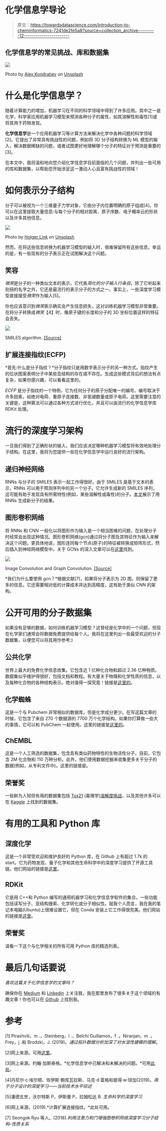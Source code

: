 # 化学信息学导论

> 原文：<https://towardsdatascience.com/introduction-to-cheminformatics-7241de2fe5a8?source=collection_archive---------12----------------------->

## 化学信息学的常见挑战、库和数据集

![](img/dc9e2a9ca0f161780e2b52cc677ccd3b.png)

Photo by [Alex Kondratiev](https://unsplash.com/@alexanderkondratiev?utm_source=medium&utm_medium=referral) on [Unsplash](https://unsplash.com?utm_source=medium&utm_medium=referral)

# 什么是化学信息学？

随着计算能力的增加，机器学习在不同的科学领域中得到了许多应用。其中之一是化学，科学家应用机器学习模型来预测各种分子的属性，如其溶解性和毒性[1]或将其用于药物发现。

**化学信息学**是一个应用机器学习等计算方法来解决化学中各种问题的科学领域[2]。它提出了非常具有挑战性的问题，例如将 3D 分子结构转换为 ML 模型的输入，解决数据稀缺的问题，或者试图更好地理解哪个分子的特征对于预测是重要的[3]。

在本文中，我将温和地向您介绍化学信息学目前面临的几个问题，并列出一些可用的库和数据集，以帮助您开始涉足这一激动人心且富有挑战性的领域！

# 如何表示分子结构

分子可以被视为一个三维量子力学对象，它由分子内位置明确的原子组成[4]。你可以在这里提取大量信息:与每个分子的相对距离、原子序数、电子概率云的形状以及许多其他信息。

![](img/8ee573c12550c4745d9581345a5832b4.png)

Photo by [Holger Link](https://unsplash.com/@photoholgic?utm_source=medium&utm_medium=referral) on [Unsplash](https://unsplash.com?utm_source=medium&utm_medium=referral)

然而，在将这些信息转换为机器学习模型的输入时，很难保留所有这些信息。幸运的是，有一些现有的分子表示正在试图解决这个问题。

## 笑容

*微笑*是分子的一种类似文本的表示，它代表*简化的分子输入行条目*。除了它听起来别扭的名字之外，它还是最流行的表示分子的方式之一。事实上，一些深度学习模型直接接受*微笑*作为输入[5]。

你也应该意识到*微笑*表示确实会产生信息损失，这对训练机器学习模型非常重要。在将分子转换成*微笑*【4】时，像原子键的长度和分子的 3D 坐标位置这样的特征会丢失。

![](img/6e7369ee28a5546b5cae900f0b194e5c.png)

SMILES algorithm. [[Source]](https://en.wikipedia.org/wiki/Simplified_molecular-input_line-entry_system)

## 扩展连接指纹(ECFP)

*首先:什么是分子指纹？*分子指纹只是用数字表示分子的另一种方式。指纹产生的位状图案表明分子中某些亚结构的存在或不存在。生成这些模式背后的想法有点复杂，如果你感兴趣，可以看看这里的。

*ECFP* 是分子指纹的一个特例，它为任何分子的原子分配唯一的编号。编号取决于许多因素，如绝对电荷、重原子连接数、非氢键数量或原子电荷。这里需要注意的关键是，这种算法可以通过各种方式进行优化，并且可以由流行的化学信息学库 RDKit 处理。

# 流行的深度学习架构

一旦我们得到了正确形状的输入，我们应该决定哪种机器学习模型将有效地处理分子结构。在这里，我将为您提供一些在化学信息学中运行良好的流行架构。

## 递归神经网络

RNNs 与分子的 SMILES 表示一起工作得很好。由于 SMILES 是基于文本的表示，RNNs 可以用于预测序列中的另一个分子。它允许生成新的 SMILES 序列，这可能有助于发现具有所需特性(例如，某些溶解性或毒性)的分子。[本文](https://arxiv.org/pdf/1705.04612.pdf)展示了用 RNNs 生成新分子的结果。

## 图形卷积网络

将 RNNs 和 CNN 一般化以将图形作为输入是一个相当困难的问题，在处理分子时经常会出现这种情况。图形卷积网络(gcn)通过将分子图及其特征作为输入来解决这个问题。更具体地说，图形连同每个节点(原子)的特征被转换成矩阵形式，然后插入到神经网络模型中。关于 GCNs 的深入文章可以在[这里](https://tkipf.github.io/graph-convolutional-networks/)找到。

![](img/e8d4f96c2b5236b44b2e036ca9d317f6.png)

Image Convolution and Graph Convolution. [[Source]](/beyond-graph-convolution-networks-8f22c403955a)

*我们为什么要使用 gcn？*根据文献[7]，如果将分子表示为 2D 图，则保留了更多的信息。它还需要相对低的计算成本并达到高精度，这有助于类似 CNN 的架构。

# 公开可用的分子数据集

如果没有足够的数据，如何训练机器学习模型？这曾经是化学中的一个问题，但现在化学家们通常会将数据免费提供给每个人。我将在这里列出一些最受欢迎的分子数据集，以便您可以将其用作参考:)

## 公共化学

世界上最大的免费化学信息收集。它包含近 1 亿种化合物和超过 2.36 亿种物质。数据集似乎维护得很好，包括文档和教程。有大量关于物理和化学性质的信息，以及每种化合物的各种结构表示。绝对值得一探究竟！链接是[这里的](https://pubchem.ncbi.nlm.nih.gov/)。

## 化学蜘蛛

这是一个与 Pubchem 非常相似的数据库，但是化学成分更少。在写这篇文章的时候，它包含了来自 270 个数据源的 7700 万个化学结构。如果你打算做一些大的事情，它可以和 PubChem 一起使用。这里的链接是[这里的](http://www.chemspider.com/)。

## ChEMBL

这是一个人工筛选的数据集，包含具有类似药物特性的生物活性分子。目前，它包含 2M 化合物和 110 万种分析。此外，他们使用数据挖掘来收集更多关于分子的数据(例如，从专利文件中)。这里的链接是。

## 荣誉奖

一些鲜为人知但有用的数据集包括 [Tox21](https://tripod.nih.gov/tox21) (毒理学)[溶解度挑战](http://www-jmg.ch.cam.ac.uk/data/solubility/)，以及其他许多可以在 [Kaggle](https://www.kaggle.com/datasets?search=Chemistry) 上找到的数据集。

# 有用的工具和 Python 库

## 深度化学

这是一个非常受欢迎和维护良好的 Python 库，在 Github 上有超过 1.7k 的 start。它为药物发现、量子化学和其他生命科学中的深度学习提供了开源工具链。他们网站的链接是[这里](https://deepchem.io/)。

## RDKit

它是用 C++和 Python 编写的通用机器学习和化学信息学软件的集合。一些功能包括读写分子、亚结构搜索、化学转化或分子相似性。就我个人而言，我在我的笔记本电脑(Ubuntu)上很难设置它，但在 Conda 安装上它工作得很完美。他们网站的链接是[这里](https://www.rdkit.org/)。

## 荣誉奖

请看一下这个与化学相关的所有可用 Python 库的精选列表。

# 最后几句话要说

*喜欢这篇关于化学信息学的文章吗？*

确保你在 [Medium](https://medium.com/@kacperkubara) 和 [Linkedin](https://www.linkedin.com/in/kacperkubara/) 上关注我，我在那里发布了很多关于这个领域的有趣文章！你也可以在 [Github](https://github.com/KacperKubara) 上找到我。

# 参考

[1] Pirashvili，m .，Steinberg，l .，Belchi Guillamon，f .，Niranjan，m .，Frey，j .和 Brodzki，J. (2019)。*通过拓扑数据分析加深了对水溶性建模的理解*。

[2]网上来源。可用[这里](https://en.wikipedia.org/wiki/Cheminformatics)。

[3]网上来源。约翰·加斯泰格。*化学信息学中已解决和未解决的问题。*可用[此处](http://infochim.u-strasbg.fr/CS3_2014/Slides/CS3_2014_Gasteiger.pdf)。

[4]丹尼尔·c·埃尔顿、佐伊斯·鲍库瓦拉斯、马克·d·富格和彼得·w·琼加(2019)。*用于分子设计的深度学习——当前技术水平综述*

[5]潘德五世，沃尔特斯 P，伊斯曼 P，拉姆松达 B. *生命科学的深度学习*

[6]网上来源。(2019).*计算扩展连接指纹。*此处可用。

[7] Seongok Ryu 等人。(2018).*利用注意力和门增强图卷积网络深度学习分子结构-性质关系*